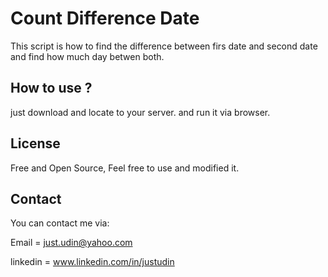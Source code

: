 Count Difference Date
=====================
This script is how to find the difference between firs date and second date and find how much day betwen both.
 
How to use ?
-----------
just download and locate to your server. and run it via browser.

License
---------
Free and Open Source, Feel free to use and modified it.

Contact
--------
You can contact me via:

Email = just.udin@yahoo.com

linkedin = www.linkedin.com/in/justudin
